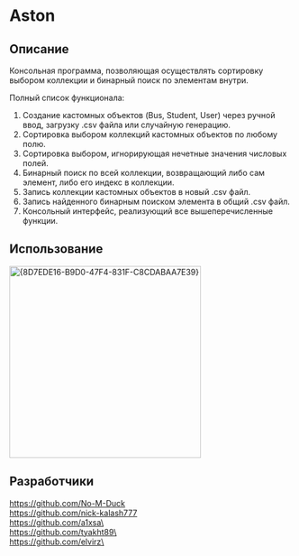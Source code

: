 # Aston

## Описание
Консольная программа, позволяющая осуществлять сортировку выбором коллекции и бинарный поиск по элементам внутри.

Полный список функционала:
1) Создание кастомных объектов (Bus, Student, User) через ручной ввод, загрузку .csv файла или случайную генерацию.
2) Сортировка выбором коллекций кастомных объектов по любому полю.
3) Сортировка выбором, игнорирующая нечетные значения числовых полей.
4) Бинарный поиск по всей коллекции, возвращающий либо сам элемент, либо его индекс в коллекции.
5) Запись коллекции кастомных объектов в новый .csv файл.
6) Запись найденного бинарным поиском элемента в общий .csv файл.
7) Консольный интерфейс, реализующий все вышеперечисленные функции.

## Использование
<img width="340" alt="{8D7EDE16-B9D0-47F4-831F-C8CDABAA7E39}" src="https://github.com/user-attachments/assets/a6fea865-f0d2-400d-ace5-5f2ffcb43b6a">

## Разработчики
https://github.com/No-M-Duck
<br>
https://github.com/nick-kalash777
<br>
https://github.com/a1xsa\
<br>
https://github.com/tyakht89\
<br>
https://github.com/elvirz\
